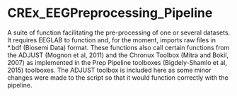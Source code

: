 # CREx_EEGPreprocessing_Pipeline
A suite of function facilitating the pre-processing of one or several datasets. It requires EEGLAB to function and, for the moment, imports raw files in *.bdf (Biosemi Data) format. These functions also call certain functions from the ADJUST (Mognon et al, 2011) and the Chronux Toolbox (Mitra and Bokil, 2007) as implemented in the Prep Pipeline toolboxes (Bigdely-Shamlo et al, 2015) toolboxes. The ADJUST toolbox is included here as some minor changes were made to the script so that it would function correctly with the pipeline. 
